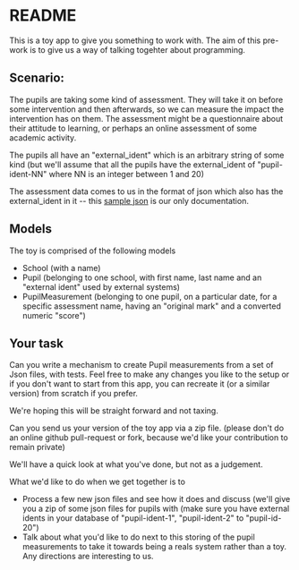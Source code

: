 # README

This is a toy app to give you something to work with. The aim of this pre-work is to give us a way of talking togehter
about programming.

## Scenario:

The pupils are taking some kind of assessment. They will take it on before some intervention and then afterwards, so
we can measure the impact the intervention has on them. The assessment might be a questionnaire about their attitude
to learning, or perhaps an online assessment of some academic activity.

The pupils all have an "external_ident" which is an arbitrary string of some kind (but we'll assume that all the pupils have the external_ident of "pupil-ident-NN" where NN is an integer between 1 and 20)

The assessment data comes to us in the format of json which also has the external_ident in it -- this [sample json](./sample.json) is our only documentation.

## Models

The toy is comprised of the following models

* School (with a name)
* Pupil (belonging to one school, with first name, last name and an "external ident" used by external systems)
* PupilMeasurement (belonging to one pupil, on a particular date, for a specific assessment name, having an "original mark" and a converted numeric "score")


## Your task

Can you write a mechanism to create Pupil measurements from a set of Json files, with tests. 
Feel free to make any changes you like to the setup or if you don't want to start from this app, you can recreate it (or a similar version) from scratch if you prefer. 

We're hoping this will be straight forward and not taxing.

Can you send us your version of the toy app via a zip file. (please don't do an online github pull-request or fork, because we'd like your contribution to remain private)

We'll have a quick look at what you've done, but not as a judgement.

What we'd like to do when we get together is to 

* Process a few new json files and see how it does and discuss (we'll give you a zip of some json files for pupils with (make sure you have external idents in your database of "pupil-ident-1", "pupil-ident-2" to "pupil-id-20")
* Talk about what you'd like to do next to this storing of the pupil measurements to take it towards being a reals system rather than a toy. Any directions are interesting to us.
